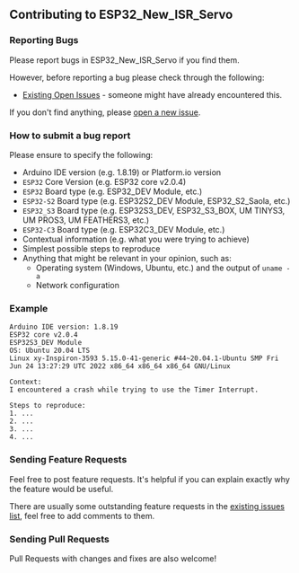 ## Contributing to ESP32_New_ISR_Servo

### Reporting Bugs

Please report bugs in ESP32_New_ISR_Servo if you find them.

However, before reporting a bug please check through the following:

* [Existing Open Issues](https://github.com/khoih-prog/ESP32_New_ISR_Servo/issues) - someone might have already encountered this.

If you don't find anything, please [open a new issue](https://github.com/khoih-prog/ESP32_New_ISR_Servo/issues/new).

### How to submit a bug report

Please ensure to specify the following:

* Arduino IDE version (e.g. 1.8.19) or Platform.io version
* `ESP32` Core Version (e.g. ESP32 core v2.0.4)
* `ESP32` Board type (e.g. ESP32_DEV Module, etc.)
* `ESP32-S2` Board type (e.g. ESP32S2_DEV Module, ESP32_S2_Saola, etc.)
* `ESP32_S3` Board type (e.g. ESP32S3_DEV, ESP32_S3_BOX, UM TINYS3, UM PROS3, UM FEATHERS3, etc.)
* `ESP32-C3` Board type (e.g. ESP32C3_DEV Module, etc.)
* Contextual information (e.g. what you were trying to achieve)
* Simplest possible steps to reproduce
* Anything that might be relevant in your opinion, such as:
  * Operating system (Windows, Ubuntu, etc.) and the output of `uname -a`
  * Network configuration


### Example

```
Arduino IDE version: 1.8.19
ESP32 core v2.0.4
ESP32S3_DEV Module
OS: Ubuntu 20.04 LTS
Linux xy-Inspiron-3593 5.15.0-41-generic #44~20.04.1-Ubuntu SMP Fri Jun 24 13:27:29 UTC 2022 x86_64 x86_64 x86_64 GNU/Linux

Context:
I encountered a crash while trying to use the Timer Interrupt.

Steps to reproduce:
1. ...
2. ...
3. ...
4. ...
```

### Sending Feature Requests

Feel free to post feature requests. It's helpful if you can explain exactly why the feature would be useful.

There are usually some outstanding feature requests in the [existing issues list](https://github.com/khoih-prog/ESP32_New_ISR_Servo/issues?q=is%3Aopen+is%3Aissue+label%3Aenhancement), feel free to add comments to them.

### Sending Pull Requests

Pull Requests with changes and fixes are also welcome!

